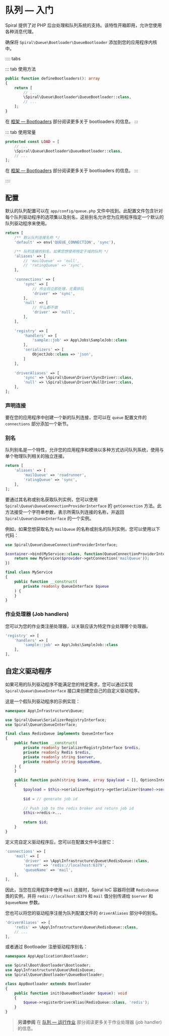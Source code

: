 # 队列 — 入门

Spiral 提供了对 PHP 后台处理和队列系统的支持。该特性开箱即用，允许您使用各种消息代理。

确保将 `Spiral\Queue\Bootloader\QueueBootloader` 添加到您的应用程序内核中。

:::: tabs

::: tab 使用方法

```php app/src/Application/Kernel.php
public function defineBootloaders(): array
{
    return [
        // ...
        \Spiral\Queue\Bootloader\QueueBootloader::class,
        // ...
    ];
}
```

在 [框架 — Bootloaders](../framework/bootloaders.md) 部分阅读更多关于 bootloaders 的信息。
:::

::: tab 使用常量

```php app/src/Application/Kernel.php
protected const LOAD = [
    // ...
    \Spiral\Queue\Bootloader\QueueBootloader::class,
    // ...
];
```

在 [框架 — Bootloaders](../framework/bootloaders.md) 部分阅读更多关于 bootloaders 的信息。
:::

::::

## 配置

默认的队列配置可以在 `app/config/queue.php` 文件中找到。此配置文件包含针对每个队列驱动程序的选项集以及别名，这些别名允许您为应用程序指定一个默认的队列驱动程序来使用。

```php app/config/queue.php
return [
    /** 默认队列连接名称 */
    'default' => env('QUEUE_CONNECTION', 'sync'),

    /** 队列连接的别名，如果您想使用特定于域的队列 */
    'aliases' => [
        // 'mailQueue' => 'null',
        // 'ratingQueue' => 'sync',
    ],
    
    'connections' => [
        'sync' => [
            // 作业将立即处理，无需排队
            'driver' => 'sync',
        ],
        'null' => [
            // 什么都不做
            'driver' => 'null',
        ],
    ],
    
    'registry' => [
        'handlers' => [
            'sample::job' => App\Jobs\SampleJob::class
        ],
        'serializers' => [
            ObjectJob::class => 'json',
        ]
    ],
    
    'driverAliases' => [
        'sync' => \Spiral\Queue\Driver\SyncDriver::class,
        'null' => \Spiral\Queue\Driver\NullDriver::class,
    ],
];
```

### 声明连接

要在您的应用程序中创建一个新的队列连接，您可以在 `queue` 配置文件的 `connections` 部分添加一个新节。

### 别名

队列别名是一个特性，允许您的应用程序和模块以多种方式访问队列系统，使用与单个物理队列相关的独立连接。

```php app/config/queue.php
return [
    'aliases' => [
        'mailQueue' => 'roadrunner',
        'ratingQueue' => 'sync',
    ],
];
```

要通过其名称或别名获取队列实例，您可以使用 `Spiral\Queue\QueueConnectionProviderInterface` 的 `getConnection` 方法。此方法接受一个字符串参数，表示所需队列连接的名称，并返回 `Spiral\Queue\QueueInterface` 的一个实例。

例如，如果您想获取名为 `mailQueue` 的名称或别名的队列实例，您可以使用以下代码：

```php
use Spiral\Queue\QueueConnectionProviderInterface;

$container->bind(MyService::class, function(QueueConnectionProviderInterface $provider) {
    return new MyService($provider->getConnection('mailQueue'));
})
```

```php
final class MyService
{
    public function __construct(
        private readonly QueueInterface $queue
    ) {
    }
}
```

### 作业处理器 (Job handlers)

您可以为您的作业类注册处理器，以关联应该为特定作业处理哪个处理器。

```php app/config/queue.php
'registry' => [
    'handlers' => [
        'sample::job' => App\Jobs\SampleJob::class
    ],
],
```

## 自定义驱动程序

如果可用的队列驱动程序不能满足您的特定需求，您可以通过实现 `Spiral\Queue\QueueInterface` 接口来创建您自己的自定义驱动程序。

这是一个假队列驱动程序的示例实现：

```php app/src/Infrastructure/Queue/RedisQueue.php
namespace App\Infrastructure\Queue;

use Spiral\Queue\SerializerRegistryInterface;
use Spiral\Queue\QueueInterface;

final class RedisQueue implements QueueInterface
{
    public function __construct(
        private readonly SerializerRegistryInterface $redis,
        private readonly Redis $redis,
        private readonly string $server,
        private readonly string $queueName,
    ) {
    }

    public function push(string $name, array $payload = [], OptionsInterface $options = null): string
    {
        $payload = $this->serializerRegistry->getSerializer($name)->serialize($payload);
        
        $id = // generate job id
        
        // Push job to the redis broker and return job id
        $this->redis->...
        
        return $id;
    }
}
```

定义完自定义驱动程序后，您可以在配置文件中注册它：

```php app/config/queue.php
'connections' => [
    'mail' => [
        'driver' => \App\Infrastructure\Queue\RedisQueue::class,
        'server' => 'redis://localhost:6379',
        'queueName' => 'mail',
    ],
],
```

因此，当您在应用程序中使用 `mail` 连接时，Spiral IoC 容器将创建 `RedisQueue` 类的实例，并将 `redis://localhost:6379` 和 `mail` 值分别传递给 `$server` 和 `$queueName` 参数。

您也可以将您的驱动程序注册为队列配置文件的 `driverAliases` 部分中的别名。

```php app/config/queue.php
'driverAliases' => [
    'redis' => \App\Infrastructure\Queue\RedisQueue::class,
    // ...
],
```

或者通过 Bootloader 注册驱动程序别名：

```php app/src/Application/Bootloader/AppBootloader.php
namespace App\Application\Bootloader;

use Spiral\Boot\Bootloader\Bootloader;
use App\Infrastructure\Queue\RedisQueue;
use Spiral\Queue\Bootloader\QueueBootloader;

class AppBootloader extends Bootloader
{
    public function init(QueueBootloader $queue): void
    {
        $queue->registerDriverAlias(RedisQueue::class, 'redis');
    }
}
```

> **另请参阅**
> 在 [队列 — 运行作业](./jobs.md) 部分阅读更多关于作业处理器 (job handler) 的信息。

